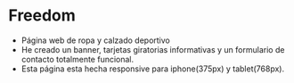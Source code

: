 # Freedom 

- Página web de ropa y calzado deportivo
- He creado un banner, tarjetas giratorias informativas y un formulario de contacto totalmente funcional.
- Esta página esta hecha responsive para iphone(375px) y tablet(768px).